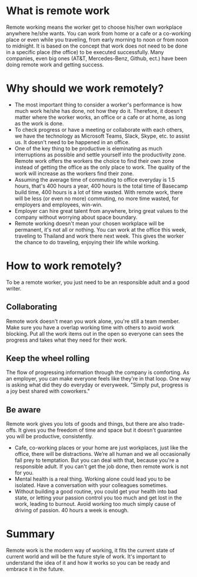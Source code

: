 # What is remote work
Remote working means the worker get to choose his/her own workplace anywhere he/she wants. You can work from home or a cafe or a co-working place or even while you traveling, from early morning to noon or from noon to midnight. It is based on the concept that work does not need to be done in a specific place (the office) to be executed successfully. Many companies, even big ones (AT&T, Mercedes-Benz, Github, ect.) have been doing remote work and getting success.
<!-- - Remote working can only happen with the rise of technology, now people can share documents, do presentation or have a meeting with other people across the world through a computer. -->
# Why should we work remotely?
- The most important thing to consider a worker's performance is how much work he/she has done, not how they do it. Therefore, it doesn't matter where the worker works, an office or a cafe or at home, as long as the work is done.
- To check progress or have a meeting or collaborate with each others, we have the technology as Microsoft Teams, Slack, Skype, etc. to assist us. It doesn't need to be happened in an office.
- One of the key thing to be productive is eleminating as much interruptions as possible and settle yourself into the productivity zone. Remote work offers the workers the choice to find their own zone instead of getting the office as the only place to work. The quality of the work will increase as the workers find their zone.
- Assuming the average time of commuting to office everyday is 1.5 hours, that's 400 hours a year, 400 hours is the total time of Basecamp build time, 400 hours is a lot of time wasted. With remote work, there will be less (or even no more) commuting, no more time wasted, for employers and employees, win-win.
- Employer can hire great talent from anywhere, bring great values to the company without worrying about space boundary.
- Remote working doesn't mean your chosen workplace will be permanent, it's not all or nothing. You can work at the office this week, traveling to Thailand and work there next week. This gives the worker the chance to do traveling, enjoying their life while working.
# How to work remotely?
To be a remote worker, you just need to be an responsible adult and a good writer.
## Collaborating
Remote work doesn't mean you work alone, you're still a team member. Make sure you have a overlap working time with others to avoid work blocking. Put all the work items out in the open so everyone can sees the progress and takes what they need for their work.
## Keep the wheel rolling
The flow of progressing information through the company is comforting. As an employer, you can make everyone feels like they're in that loop. One way is asking what did they do everyday or everyweek. "Simply put, progress is a joy best shared with coworkers."
## Be aware
Remote work gives you lots of goods and things, but there are also trade-offs. It gives you the freedom of time and space but it doesn't guarantee you will be productive, consistently.
- Cafe, co-working places or your home are just workplaces, just like the office, there will be distractions. We’re all human and we all occasionally fall prey to temptation. But you can deal with that, because you're a responsible adult. If you can't get the job done, then remote work is not for you.
- Mental health is a real thing. Working alone could lead you to be isolated. Have a conversation with your colleagues sometimes.
- Without building a good routine, you could get your health into bad state, or letting your passion control you too much and get lost in the work, leading to burnout. Avoid working too much simply cause of driving of passion. 40 hours a week is enough.
# Summary
Remote work is the modern way of working, it fits the current state of current world and will be the future style of work. It's important to understand the idea of it and how it works so you can be ready and embrace it in the future.

<!-- - 
- To be a remote worker, you have to be a *responsible adult*. There's no one who will supervise you while you're working remotely
- What measures your contribution is your work - how much work you have done. -->

<!-- # Issues of remote working
it doesn't mean if you like Da Nang, you have to move there permanently. You can travel to Da Nang, work there for 3 months while enjoying the atmosphere and exploring the city, and then come back working on your office or your home.


- The luxury of time and space is one of the key benefit of remote working. -->
